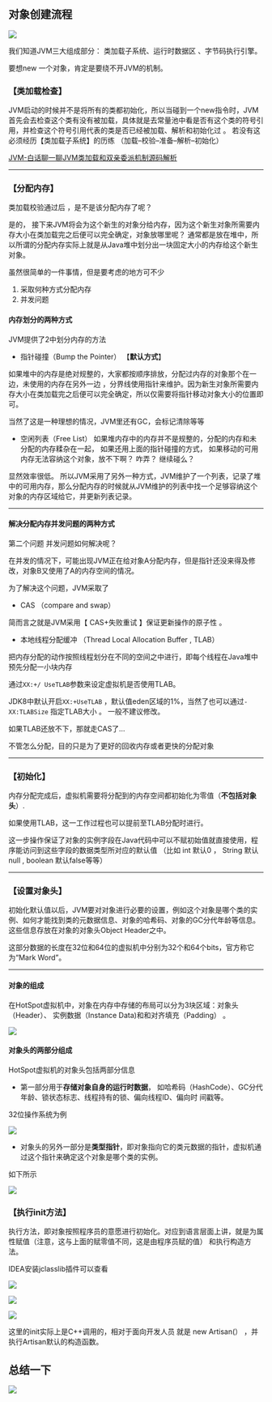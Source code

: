 ## 对象创建流程

![](image/2e9b8ca0a4a2860be54bb4ba1a7bf651.png)

我们知道JVM三大组成部分： 类加载子系统、运行时数据区 、字节码执行引擎。

要想new 一个对象，肯定是要绕不开JVM的机制。

### 【类加载检查】

JVM启动的时候并不是将所有的类都初始化，所以当碰到一个new指令时，JVM首先会去检查这个类有没有被加载，具体就是去常量池中看是否有这个类的符号引用，并检查这个符号引用代表的类是否已经被加载、解析和初始化过 。 若没有这必须经历【类加载子系统】的历练 （加载–校验–准备–解析–初始化）

[JVM-白话聊一聊JVM类加载和双亲委派机制源码解析](https://cloud.tencent.com/developer/article/1862866?from_column=20421&from=20421)

------

### 【分配内存】

类加载校验通过后 ，是不是该分配内存了呢？

是的， 接下来JVM将会为这个新生的对象分给内存，因为这个新生对象所需要内存大小在类加载完之后便可以完全确定，对象放哪里呢？ 通常都是放在堆中，所以所谓的分配内存实际上就是从Java堆中划分出一块固定大小的内存给这个新生对象。

虽然很简单的一件事情，但是要考虑的地方可不少

1. 采取何种方式分配内存
2. 并发问题

#### 内存划分的两种方式

JVM提供了2中划分内存的方法

- 指针碰撞（Bump the Pointer） 【**默认方式**】

如果堆中的内存是绝对规整的，大家都按顺序排放，分配过内存的对象那个在一边，未使用的内存在另外一边 ，分界线使用指针来维护。因为新生对象所需要内存大小在类加载完之后便可以完全确定，所以仅需要将指针移动对象大小的位置即可。

当然了这是一种理想的情况，JVM里还有GC，会标记清除等等

- 空闲列表（Free List） 如果堆内存中的内存并不是规整的，分配的内存和未分配的内存糅杂在一起， 如果还用上面的指针碰撞的方式， 如果移动的可用内存无法容纳这个对象，放不下啊？ 咋弄？ 继续碰么？

显然效率很低。 所以JVM采用了另外一种方式，JVM维护了一个列表，记录了堆中的可用内存，那么分配内存的时候就从JVM维护的列表中找一个足够容纳这个对象的内存区域给它，并更新列表记录。

------

#### 解决分配内存并发问题的两种方式

第二个问题 并发问题如何解决呢？

在并发的情况下，可能出现JVM正在给对象A分配内存，但是指针还没来得及修改，对象B又使用了A的内存空间的情况。

为了解决这个问题，JVM采取了

- CAS （compare and swap）

简而言之就是JVM采用【 CAS+失败重试 】保证更新操作的原子性 。

- 本地线程分配缓冲 （Thread Local Allocation Buffer , TLAB）

把内存分配的动作按照线程划分在不同的空间之中进行，即每个线程在Java堆中预先分配一小块内存

通过`­XX:+/­ UseTLAB`参数来设定虚拟机是否使用TLAB。

JDK8中默认开启`XX:+UseTLAB` ，默认值eden区域的1%，当然了也可以通过`-XX:TLABSize` 指定TLAB大小 。 一般不建议修改。

如果TLAB还放不下，那就走CAS了…

 不管怎么分配，目的只是为了更好的回收内存或者更快的分配对象

------

### 【初始化】

内存分配完成后，虚拟机需要将分配到的内存空间都初始化为零值（**不包括对象头**）.

如果使用TLAB，这一工作过程也可以提前至TLAB分配时进行。

这一步操作保证了对象的实例字段在Java代码中可以不赋初始值就直接使用，程序能访问到这些字段的数据类型所对应的默认值 （比如 int 默认0 ， String 默认null , boolean 默认false等等）

------

### 【设置对象头】

初始化默认值以后，JVM要对对象进行必要的设置，例如这个对象是哪个类的实例、如何才能找到类的元数据信息、对象的哈希码、对象的GC分代年龄等信息。这些信息存放在对象的对象头Object Header之中。

这部分数据的长度在32位和64位的虚拟机中分别为32个和64个bits，官方称它为“Mark Word”。

------

#### 对象的组成

在HotSpot虚拟机中，对象在内存中存储的布局可以分为3块区域：对象头（Header）、 实例数据（Instance Data)和和对齐填充（Padding） 。

![](image/fcb8a778703c0271300e3fd530ebfbda.png)

#### 对象头的两部分组成

HotSpot虚拟机的对象头包括两部分信息

- 第一部分用于**存储对象自身的运行时数据**， 如哈希码（HashCode）、GC分代年龄、锁状态标志、线程持有的锁、偏向线程ID、偏向时 间戳等。

32位操作系统为例

![](image/123c6ee3fc1434b4d78d93777ea26190.png)

- 对象头的另外一部分是**类型指针**，即对象指向它的类元数据的指针，虚拟机通过这个指针来确定这个对象是哪个类的实例。

如下所示

![](image/f836d7b25193cae16b5dad22ac9e9a93.png)

### 【执行init方法】

执行方法，即对象按照程序员的意愿进行初始化。对应到语言层面上讲，就是为属性赋值（注意，这与上面的赋零值不同，这是由程序员赋的值） 和执行构造方法。

IDEA安装jclasslib插件可以查看

![](image/2aa9a6dcb8f11e86e22bb6361fb8c21a.png)

![](image/afee1d306b1928eb8425494385b21dee.png)

![](image/3d8083d467d06202447a1e6aab7145eb.png)

这里的init实际上是C++调用的，相对于面向开发人员 就是 new Artisan(） ，并执行Artisan默认的构造函数。

## 总结一下

![](image/f2e4fdbeae68f58fb455bc57f77ae605.png)